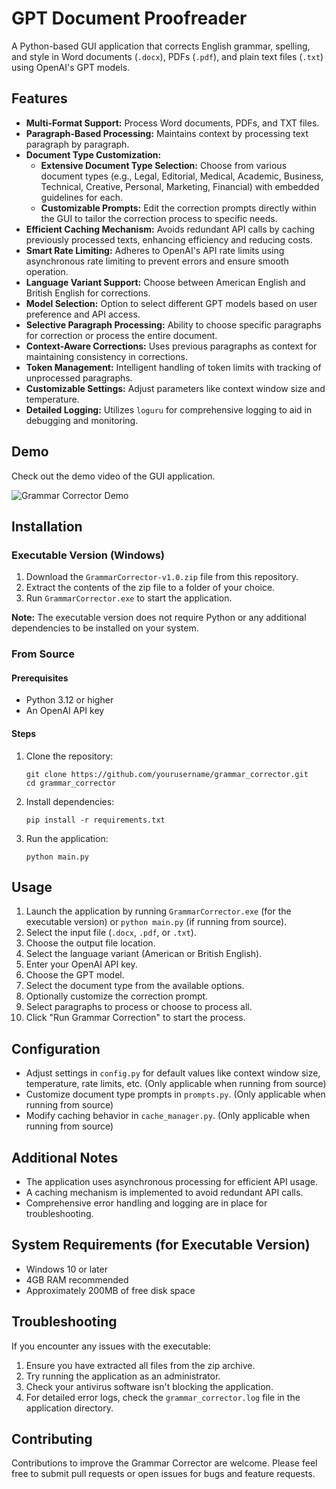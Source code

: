 # GPT Document Proofreader

A Python-based GUI application that corrects English grammar, spelling, and style in Word documents (`.docx`), PDFs (`.pdf`), and plain text files (`.txt`) using OpenAI's GPT models.

## Features

- **Multi-Format Support:** Process Word documents, PDFs, and TXT files.
- **Paragraph-Based Processing:** Maintains context by processing text paragraph by paragraph.
- **Document Type Customization:**
  - **Extensive Document Type Selection:** Choose from various document types (e.g., Legal, Editorial, Medical, Academic, Business, Technical, Creative, Personal, Marketing, Financial) with embedded guidelines for each.
  - **Customizable Prompts:** Edit the correction prompts directly within the GUI to tailor the correction process to specific needs.
- **Efficient Caching Mechanism:** Avoids redundant API calls by caching previously processed texts, enhancing efficiency and reducing costs.
- **Smart Rate Limiting:** Adheres to OpenAI's API rate limits using asynchronous rate limiting to prevent errors and ensure smooth operation.
- **Language Variant Support:** Choose between American English and British English for corrections.
- **Model Selection:** Option to select different GPT models based on user preference and API access.
- **Selective Paragraph Processing:** Ability to choose specific paragraphs for correction or process the entire document.
- **Context-Aware Corrections:** Uses previous paragraphs as context for maintaining consistency in corrections.
- **Token Management:** Intelligent handling of token limits with tracking of unprocessed paragraphs.
- **Customizable Settings:** Adjust parameters like context window size and temperature.
- **Detailed Logging:** Utilizes `loguru` for comprehensive logging to aid in debugging and monitoring.

## Demo

Check out the demo video of the GUI application.

![Grammar Corrector Demo](demo/grammar_demo_fast.gif)

## Installation

### Executable Version (Windows)

1. Download the `GrammarCorrector-v1.0.zip` file from this repository.
2. Extract the contents of the zip file to a folder of your choice.
3. Run `GrammarCorrector.exe` to start the application.

**Note:** The executable version does not require Python or any additional dependencies to be installed on your system.

### From Source

#### Prerequisites

- Python 3.12 or higher
- An OpenAI API key

#### Steps

1. Clone the repository:
   ```
   git clone https://github.com/yourusername/grammar_corrector.git
   cd grammar_corrector
   ```

2. Install dependencies:
   ```
   pip install -r requirements.txt
   ```

3. Run the application:
   ```
   python main.py
   ```

## Usage

1. Launch the application by running `GrammarCorrector.exe` (for the executable version) or `python main.py` (if running from source).
2. Select the input file (`.docx`, `.pdf`, or `.txt`).
3. Choose the output file location.
4. Select the language variant (American or British English).
5. Enter your OpenAI API key.
6. Choose the GPT model.
7. Select the document type from the available options.
8. Optionally customize the correction prompt.
9. Select paragraphs to process or choose to process all.
10. Click "Run Grammar Correction" to start the process.

## Configuration

- Adjust settings in `config.py` for default values like context window size, temperature, rate limits, etc. (Only applicable when running from source)
- Customize document type prompts in `prompts.py`. (Only applicable when running from source)
- Modify caching behavior in `cache_manager.py`. (Only applicable when running from source)

## Additional Notes

- The application uses asynchronous processing for efficient API usage.
- A caching mechanism is implemented to avoid redundant API calls.
- Comprehensive error handling and logging are in place for troubleshooting.

## System Requirements (for Executable Version)

- Windows 10 or later
- 4GB RAM recommended
- Approximately 200MB of free disk space

## Troubleshooting

If you encounter any issues with the executable:
1. Ensure you have extracted all files from the zip archive.
2. Try running the application as an administrator.
3. Check your antivirus software isn't blocking the application.
4. For detailed error logs, check the `grammar_corrector.log` file in the application directory.

## Contributing

Contributions to improve the Grammar Corrector are welcome. Please feel free to submit pull requests or open issues for bugs and feature requests.
